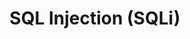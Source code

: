 ---
title: "SQL Injection (SQLi)"
classes: wide
header:  
  teaser: /assets/images/posts/cve/cve-teaser2.jpg
  overlay_image: /assets/images/main/header8.jpg
  overlay_filter: 0.5
ribbon: Firebrick
excerpt: "SQL Injection"
description: "SQL Injection"
categories:
  - cve
  - xss
tags:
  - cve
  - web
toc: false
---